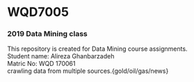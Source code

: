 # WQD7005
### 2019 Data Mining class<br/>
This repository is created for Data Mining course assignments.<br/>
Student name: Alireza Ghanbarzadeh<br/>
Matric No: WQD 170061<br/>
crawling data from multiple sources.{gold/oil/gas/news} 

